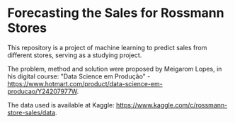 # Forecasting the Sales for Rossmann Stores

This repository is a project of machine learning to predict sales from different stores, serving as a studying project.

The problem, method and solution were proposed by Meigarom Lopes, in his digital course: "Data Science em Produção" - https://www.hotmart.com/product/data-science-em-producao/Y24207977W.

The data used is available at Kaggle: https://www.kaggle.com/c/rossmann-store-sales/data.
